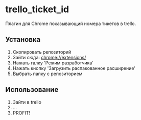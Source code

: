 # trello_ticket_id
Плагин для Chrome показывающий номера тикетов в trello.

## Установка

1. Скопировать репозиторий
2. Зайти сюда: [chrome://extensions/](chrome://extensions/)
3. Нажать галку 'Режим разработчика'
4. Нажать кнопку 'Загрузить распакованное расширение'
5. Выбрать папку с репозиторием

## Использование

1. Зайти в trello
2. ...
3. PROFIT!
